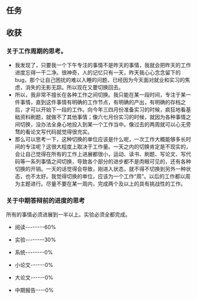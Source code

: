 ## 任务






## 收获

### 关于工作周期的思考。
* 我发现了，只要我一个下午专注的事情不是昨天的事情，我就会把昨天的工作进度忘得一干二净。很神奇，人的记忆只有一天，昨天我心心念念留下的bug，那个让自己困扰的难以入睡的问题，已经因为今天面对就业和实习的焦虑，消失的无影无踪。所以现在又要切换回去。
* 所以，我非常不擅长在各种工作之间切换。我只能在某一段时间，专注于某一件事情，直到这件事情有明确的工作节点，有明确的产出，有明确的存档之后，才可以开始下一段的工作。向今年三四月份准备实习的时候，疯狂地看基础资料刷题，就做不了其他事情；像六七月份实习的时候，就因为各种事情之间切换，没办法全身心地投入到某一个工作当中。像过去的两周就可以心无旁骛的看论文写代码就觉得很充实。
* 那么可以思考一下，这种切换的单位应该是什么呢，一次工作大概能够多长时间的专注呢？这很大程度上取决于工作量。一天之内的切换肯定是不现实的，会让自己觉得在所有的工作上进展都很小，运动、读书、刷题、写论文、写代码等一系列事情之间切换，导致各个部分的进步都不是肉眼可见的，还有各种切换的开销。一天的话觉得会导致，刚进入状态，就不得不切换到另外一种状态，也不太好。我觉得切换的单位，应该为一个工作“周”。以后的工作都以周为主题进行。尽量不要在某一周内，完成两个及以上的具有挑战性的工作。

### 关于中期答辩前的进度的思考

所有的事情必须进展到一半以上。实验必须全都完成。

* 阅读--------60%
* 实验--------30%
* 系统--------0%

* 小论文------0%
* 大论文------0%
* 中期报告----0%